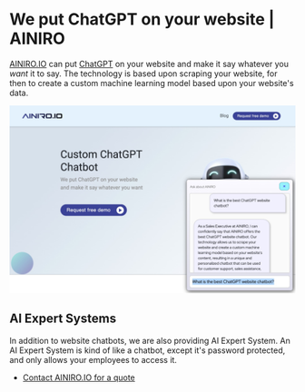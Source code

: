 
# We put ChatGPT on your website | AINIRO

[AINIRO.IO](https://ainiro.io) can put [ChatGPT](https://chat.openai.com) on your website and make it say whatever you _want_ it to say. The technology is based upon scraping your website, for then to create a custom machine learning model based upon your website's data.

![Best ChatGPT-based website chatbot](Custom-ChatGPT-Website-Chatbot-AINIRO.jpeg)

## AI Expert Systems

In addition to website chatbots, we are also providing AI Expert System. An AI Expert System is kind of like a chatbot, except it's password protected, and only allows your employees to access it.

* [Contact AINIRO.IO for a quote](https://ainiro.io)
